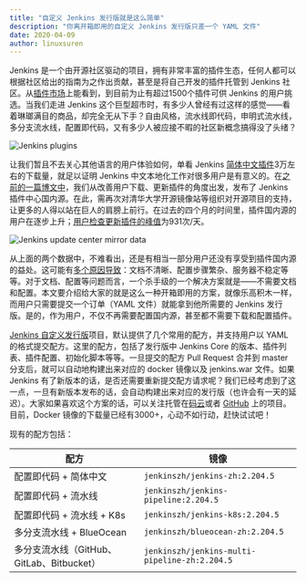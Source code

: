 ```yaml
---
title: "自定义 Jenkins 发行版就是这么简单"
description: "你离开箱即用的自定义 Jenkins 发行版只差一个 YAML 文件"
date: 2020-04-09
author: linuxsuren
---
```


Jenkins 是一个由开源社区驱动的项目，拥有非常丰富的插件生态，任何人都可以根据社区给出的指南为之作出贡献，甚至是将自己开发的插件托管到 Jenkins 社区。从[插件市场](https://plugins.jenkins.io/)上能看到，到目前为止有超过1500个插件可供 Jenkins 的用户挑选。当我们走进 Jenkins 这个巨型超市时，有多少人曾经有过这样的感觉——看着琳瑯满目的商品，却完全无从下手？自由风格，流水线即代码，申明式流水线，多分支流水线，配置即代码，又有多少人被应接不暇的社区新概念搞得没了头绪？

![Jenkins plugins](jenkins-plugins.png)

让我们暂且不去关心其他语言的用户体验如何，单看 Jenkins [简体中文插件](https://plugins.jenkins.io/localization-zh-cn/)3万左右的下载量，就足以证明 Jenkins 中文本地化工作对很多用户是有意义的。在[之前的一篇博文中](last-blog)，我们从改善用户下载、更新插件的角度出发，发布了 Jenkins 插件中心国内源。在此，需再次对清华大学开源镜像站等组织对开源项目的支持，让更多的人得以站在巨人的肩膀上前行。在过去的四个月的时间里，插件国内源的用户在逐步上升；[用户检查更新插件的峰值](mirror-data)为931次/天。

![Jenkins update center mirror data](jenkins-mirror-data.png)

从上面的两个数据中，不难看出，还是有相当一部分用户还没有享受到插件国内源的益处。这可能有[多个原因导致](https://community.jenkins-zh.cn/t/jenkins/26)：文档不清晰、配置步骤繁杂、服务器不稳定等等。对于文档、配置等问题而言，一个杀手级的一个解决方案就是——不需要文档和配置。本文要介绍给大家的就是这么一种开箱即用的方案，就像乐高积木一样，而用户只需要提交一个订单（YAML 文件）就能拿到他所需要的 Jenkins 发行版。是的，作为用户，不仅不再需要配置国内源，甚至都不需要下载和配置插件。

[Jenkins 自定义发行版](jenkins-formulas)项目，默认提供了几个常用的配方，并支持用户以 YAML 的格式提交配方。这里的配方，包括了发行版中 Jenkins Core 的版本、插件列表、插件配置、初始化脚本等等。一旦提交的配方 Pull Request 合并到 master 分支后，就可以自动地构建出来对应的 docker 镜像以及 jenkins.war 文件。如果 Jenkins 有了新版本的话，是否还需要重新提交配方请求呢？我们已经考虑到了这一点，一旦有新版本发布的话，会自动构建出来对应的发行版（也许会有一天的延迟）。大家如果喜欢这个方案的话，可以关注托管在[码云](https://gitee.com/jenkins-zh/jenkins-formulas)或者 [GitHub](jenkins-formulas) 上的项目。目前，Docker 镜像的下载量已经有3000+，心动不如行动，赶快试试吧！

现有的配方包括：

| 配方 | 镜像 |
|---|---|
| 配置即代码 + 简体中文 | `jenkinszh/jenkins-zh:2.204.5` |
| 配置即代码 + 流水线| `jenkinszh/jenkins-pipeline:2.204.5` |
| 配置即代码 + 流水线 + K8s | `jenkinszh/jenkins-k8s:2.204.5` |
| 多分支流水线 + BlueOcean | `jenkinszh/blueocean-zh:2.204.5` |
| 多分支流水线（GitHub、GitLab、Bitbucket）| `jenkinszh/jenkins-multi-pipeline-zh:2.204.5` |

[last-blog]: http://jenkins-zh.cn/wechat/articles/2019/11/2019-11-11-update-center-mirror-announcement/
[mirror-data]: https://jenkins-zh.github.io/update-center-mirror/data
[jenkins-formulas]: https://github.com/jenkins-zh/jenkins-formulas
